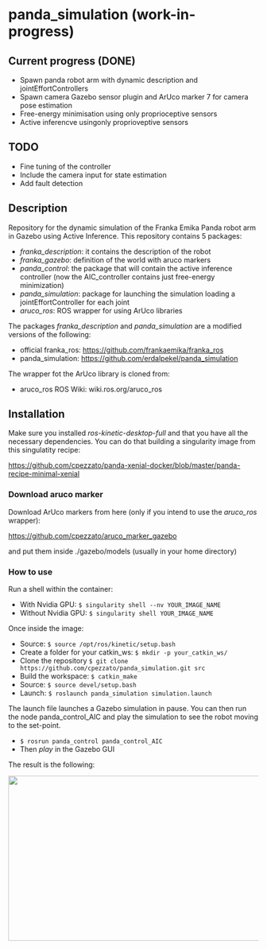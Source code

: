# panda_simulation (work-in-progress)

## Current progress (DONE)
- Spawn panda robot arm with dynamic description and jointEffortControllers
- Spawn camera Gazebo sensor plugin and ArUco marker 7 for camera pose estimation
- Free-energy minimisation using only proprioceptive sensors
- Active inferencve usingonly proprioveptive sensors

## TODO
- Fine tuning of the controller
- Include the camera input for state estimation 
- Add fault detection

## Description

Repository for the dynamic simulation of the Franka Emika Panda robot arm in Gazebo using Active Inference. This repository contains 5 packages:

- *franka_description*: it contains the description of the robot
- *franka_gazebo*: definition of the world with aruco markers
- *panda_control*: the package that will contain the active inference controller (now the AIC_controller contains just free-energy minimization)
- *panda_simulation*: package for launching the simulation loading a jointEffortController for each joint
- *aruco_ros*: ROS wrapper for using ArUco libraries

The packages *franka_description* and *panda_simulation* are a modified versions of the following:

- official franka_ros: https://github.com/frankaemika/franka_ros
- panda_simulation: https://github.com/erdalpekel/panda_simulation

The wrapper fot the ArUco library is cloned from:
- aruco_ros ROS Wiki: wiki.ros.org/aruco_ros

## Installation

Make sure you installed *ros-kinetic-desktop-full* and that you have all the necessary dependencies. You can do that building a singularity image from this singulatity recipe:

https://github.com/cpezzato/panda-xenial-docker/blob/master/panda-recipe-minimal-xenial 

### Download aruco marker
Download ArUco markers from here (only if you intend to use the *aruco_ros* wrapper):

https://github.com/cpezzato/aruco_marker_gazebo

and put them inside ./gazebo/models (usually in your home directory)

### How to use
Run a shell within the container:
- With Nvidia GPU: `$ singularity shell --nv YOUR_IMAGE_NAME` 
- Without Nvidia GPU: `$ singularity shell YOUR_IMAGE_NAME` 

Once inside the image:

- Source: `$ source /opt/ros/kinetic/setup.bash` 
- Create a folder for your catkin_ws: `$ mkdir -p your_catkin_ws/` <br /> 
- Clone the repository `$ git clone https://github.com/cpezzato/panda_simulation.git src` <br /> 
- Build the workspace: `$ catkin_make` <br /> 
- Source: `$ source devel/setup.bash` <br /> 
- Launch: `$ roslaunch panda_simulation simulation.launch`

The launch file launches a Gazebo simulation in pause. You can then run the node panda_control_AIC and play the simulation to see the robot moving to the set-point. 

- `$ rosrun panda_control panda_control_AIC` 
- Then *play* in the Gazebo GUI

The result is the following:
<p align="center">
<img src="https://user-images.githubusercontent.com/49310726/56082030-1ff4bb00-5e14-11e9-99c2-75cce8668375.png" width="531" height="332">
</p>
